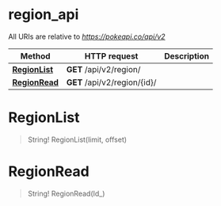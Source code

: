 # region_api

All URIs are relative to *https://pokeapi.co/api/v2*

Method | HTTP request | Description
------------- | ------------- | -------------
[**RegionList**](region_api.md#RegionList) | **GET** /api/v2/region/ | 
[**RegionRead**](region_api.md#RegionRead) | **GET** /api/v2/region/{id}/ | 


<a name="RegionList"></a>
# **RegionList**
> String! RegionList(limit, offset)


<a name="RegionRead"></a>
# **RegionRead**
> String! RegionRead(Id_)


